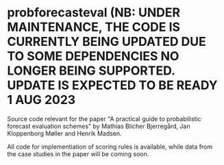 # probforecasteval (NB: UNDER MAINTENANCE, THE CODE IS CURRENTLY BEING UPDATED DUE TO SOME DEPENDENCIES NO LONGER BEING SUPPORTED. UPDATE IS EXPECTED TO BE READY 1 AUG 2023
Source code relevant for the paper "A practical guide to probabilistic forecast evaluation schemes" by Mathias Blicher Bjerregård, Jan Kloppenborg Møller and Henrik Madsen.

All code for implementiation of scoring rules is available, while data from the case studies in the paper will be coming soon.

